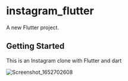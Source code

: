 # instagram_flutter

A new Flutter project.

## Getting Started
This is an Instagram clone with Flutter and dart


![Screenshot_1652702608](https://github.com/nawidadkhah/Instagram_Clone/assets/79360286/3c25f773-267f-4545-ada3-e37e5f58d10c)
